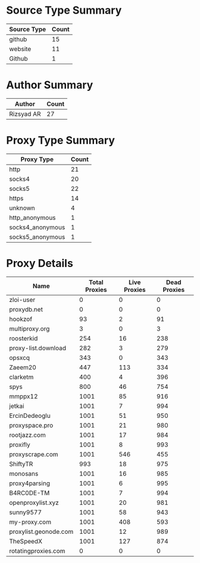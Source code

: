 # Source Type Summary

| Source Type | Count |
|-------------|-------|
| github | 15 |
| website | 11 |
| Github | 1 |


# Author Summary

| Author | Count |
|--------|-------|
| Rizsyad AR | 27 |


# Proxy Type Summary

| Proxy Type | Count |
|------------|-------|
| http | 21 |
| socks4 | 20 |
| socks5 | 22 |
| https | 14 |
| unknown | 4 |
| http_anonymous | 1 |
| socks4_anonymous | 1 |
| socks5_anonymous | 1 |


# Proxy Details

| Name | Total Proxies | Live Proxies | Dead Proxies |
|------|---------------|--------------|---------------|
| zloi-user | 0 | 0 | 0 |
| proxydb.net | 0 | 0 | 0 |
| hookzof | 93 | 2 | 91 |
| multiproxy.org | 3 | 0 | 3 |
| roosterkid | 254 | 16 | 238 |
| proxy-list.download | 282 | 3 | 279 |
| opsxcq | 343 | 0 | 343 |
| Zaeem20 | 447 | 113 | 334 |
| clarketm | 400 | 4 | 396 |
| spys | 800 | 46 | 754 |
| mmppx12 | 1001 | 85 | 916 |
| jetkai | 1001 | 7 | 994 |
| ErcinDedeoglu | 1001 | 51 | 950 |
| proxyspace.pro | 1001 | 21 | 980 |
| rootjazz.com | 1001 | 17 | 984 |
| proxifly | 1001 | 8 | 993 |
| proxyscrape.com | 1001 | 546 | 455 |
| ShiftyTR | 993 | 18 | 975 |
| monosans | 1001 | 16 | 985 |
| proxy4parsing | 1001 | 6 | 995 |
| B4RC0DE-TM | 1001 | 7 | 994 |
| openproxylist.xyz | 1001 | 20 | 981 |
| sunny9577 | 1001 | 58 | 943 |
| my-proxy.com | 1001 | 408 | 593 |
| proxylist.geonode.com | 1001 | 12 | 989 |
| TheSpeedX | 1001 | 127 | 874 |
| rotatingproxies.com | 0 | 0 | 0 |
